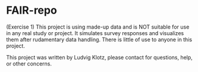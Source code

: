 # FAIR-repo
(Exercise 1) This project is using made-up data and is NOT suitable for use in any real study or project. It simulates survey responses and visualizes them after rudamentary data handling. There is little of use to anyone in this project.

This project was written by Ludvig Klotz, please contact for questions, help, or other concerns.
